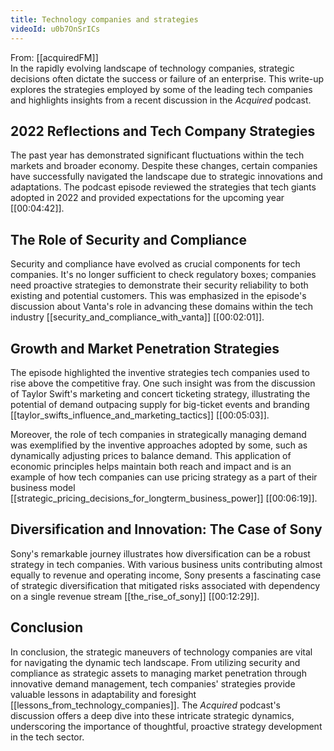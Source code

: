 ```yaml
---
title: Technology companies and strategies
videoId: u0b7OnSrICs
---
```


From: [[acquiredFM]] <br/> 
In the rapidly evolving landscape of technology companies, strategic decisions often dictate the success or failure of an enterprise. This write-up explores the strategies employed by some of the leading tech companies and highlights insights from a recent discussion in the *Acquired* podcast.

## 2022 Reflections and Tech Company Strategies

The past year has demonstrated significant fluctuations within the tech markets and broader economy. Despite these changes, certain companies have successfully navigated the landscape due to strategic innovations and adaptations. The podcast episode reviewed the strategies that tech giants adopted in 2022 and provided expectations for the upcoming year [<a class="yt-timestamp" data-t="00:04:42">[00:04:42]</a>].

## The Role of Security and Compliance

Security and compliance have evolved as crucial components for tech companies. It's no longer sufficient to check regulatory boxes; companies need proactive strategies to demonstrate their security reliability to both existing and potential customers. This was emphasized in the episode's discussion about Vanta's role in advancing these domains within the tech industry [[security_and_compliance_with_vanta]] [<a class="yt-timestamp" data-t="00:02:01">[00:02:01]</a>].

## Growth and Market Penetration Strategies

The episode highlighted the inventive strategies tech companies used to rise above the competitive fray. One such insight was from the discussion of Taylor Swift's marketing and concert ticketing strategy, illustrating the potential of demand outpacing supply for big-ticket events and branding [[taylor_swifts_influence_and_marketing_tactics]] [<a class="yt-timestamp" data-t="00:05:03">[00:05:03]</a>].

Moreover, the role of tech companies in strategically managing demand was exemplified by the inventive approaches adopted by some, such as dynamically adjusting prices to balance demand. This application of economic principles helps maintain both reach and impact and is an example of how tech companies can use pricing strategy as a part of their business model [[strategic_pricing_decisions_for_longterm_business_power]] [<a class="yt-timestamp" data-t="00:06:19">[00:06:19]</a>].

## Diversification and Innovation: The Case of Sony

Sony's remarkable journey illustrates how diversification can be a robust strategy in tech companies. With various business units contributing almost equally to revenue and operating income, Sony presents a fascinating case of strategic diversification that mitigated risks associated with dependency on a single revenue stream [[the_rise_of_sony]] [<a class="yt-timestamp" data-t="00:12:29">[00:12:29]</a>].

## Conclusion

In conclusion, the strategic maneuvers of technology companies are vital for navigating the dynamic tech landscape. From utilizing security and compliance as strategic assets to managing market penetration through innovative demand management, tech companies' strategies provide valuable lessons in adaptability and foresight [[lessons_from_technology_companies]]. The *Acquired* podcast's discussion offers a deep dive into these intricate strategic dynamics, underscoring the importance of thoughtful, proactive strategy development in the tech sector.